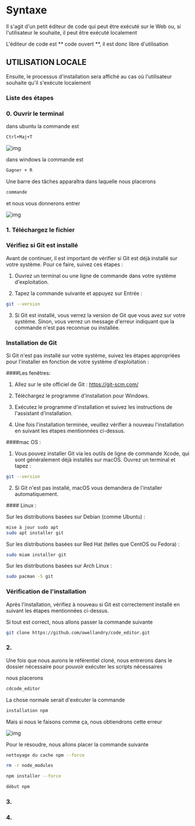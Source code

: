 # Syntaxe

Il s'agit d'un petit éditeur de code qui peut être exécuté sur le Web ou, si l'utilisateur le souhaite, il peut être exécuté localement

L'éditeur de code est ** code ouvert **, il est donc libre d'utilisation

## UTILISATION LOCALE

Ensuite, le processus d'installation sera affiché au cas où l'utilisateur souhaite qu'il s'exécute localement

### Liste des étapes

### 0. Ouvrir le terminal

dans ubuntu la commande est

```bash
Ctrl+Maj+T
```

![img](https://media.discordapp.net/attachments/1133765208322617435/1133766050790527026/image.png)

dans windows la commande est

```bash
Gagner + R
```

Une barre des tâches apparaîtra dans laquelle nous placerons

```bash
commande
```

et nous vous donnerons entrer

![img](https://media.discordapp.net/attachments/1133765208322617435/1133765220368646184/post-811-0-09793100-1525811504.png)


### 1. Téléchargez le fichier

### Vérifiez si Git est installé

Avant de continuer, il est important de vérifier si Git est déjà installé sur votre système. Pour ce faire, suivez ces étapes :

1. Ouvrez un terminal ou une ligne de commande dans votre système d'exploitation.

2. Tapez la commande suivante et appuyez sur Entrée :

```bash
git --version
```

3. Si Git est installé, vous verrez la version de Git que vous avez sur votre système. Sinon, vous verrez un message d'erreur indiquant que la commande n'est pas reconnue ou installée.

### Installation de Git

Si Git n'est pas installé sur votre système, suivez les étapes appropriées pour l'installer en fonction de votre système d'exploitation :

####Les fenêtres:

1. Allez sur le site officiel de Git : https://git-scm.com/

2. Téléchargez le programme d'installation pour Windows.

3. Exécutez le programme d'installation et suivez les instructions de l'assistant d'installation.

4. Une fois l'installation terminée, veuillez vérifier à nouveau l'installation en suivant les étapes mentionnées ci-dessus.

####mac OS :

1. Vous pouvez installer Git via les outils de ligne de commande Xcode, qui sont généralement déjà installés sur macOS. Ouvrez un terminal et tapez :

```bash
git --version
```

2. Si Git n'est pas installé, macOS vous demandera de l'installer automatiquement.

#### Linux :

Sur les distributions basées sur Debian (comme Ubuntu) :

```bash
mise à jour sudo apt
sudo apt installer git
```

Sur les distributions basées sur Red Hat (telles que CentOS ou Fedora) :

```bash
sudo miam installer git
```

Sur les distributions basées sur Arch Linux :

```bash
sudo pacman -S git
```

### Vérification de l'installation

Après l'installation, vérifiez à nouveau si Git est correctement installé en suivant les étapes mentionnées ci-dessus.

Si tout est correct, nous allons passer la commande suivante

```bash
git clone https://github.com/owellandry/code_editor.git
```

### 2.

Une fois que nous aurons le référentiel cloné, nous entrerons dans le dossier nécessaire pour pouvoir exécuter les scripts nécessaires

nous placerons

```bash
cdcode_editor
```
La chose normale serait d'exécuter la commande

```bash
installation npm
```
Mais si nous le faisons comme ça, nous obtiendrons cette erreur

![img](https://media.discordapp.net/attachments/1055292395505332336/1133994208504594442/image.png)

Pour le résoudre, nous allons placer la commande suivante

```bash
nettoyage du cache npm --force
```
```bash
rm -r node_modules
```
```bash
npm installer --force
```
```bash
début npm
```

### 3.
### 4.